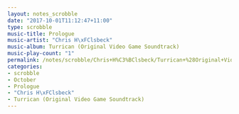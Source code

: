 ```yaml
---
layout: notes_scrobble
date: "2017-10-01T11:12:47+11:00"
type: scrobble
music-title: Prologue
music-artist: "Chris H\xFClsbeck"
music-album: Turrican (Original Video Game Soundtrack)
music-play-count: "1"
permalink: /notes/scrobble/Chris+H%C3%BClsbeck/Turrican+%28Original+Video+Game+Soundtrack%29/c4683bc4903cbbf671aa674395c3a0456c773128.html
categories:
- scrobble
- October
- Prologue
- "Chris H\xFClsbeck"
- Turrican (Original Video Game Soundtrack)
---
```

